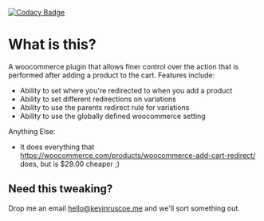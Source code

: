 [![Codacy Badge](https://api.codacy.com/project/badge/Grade/c81e22f0398345b085235ea1f365dc06)](https://www.codacy.com/app/kevdotbadger/woocommerce-after-add-to-cart?utm_source=github.com&amp;utm_medium=referral&amp;utm_content=kevinruscoe/woocommerce-after-add-to-cart&amp;utm_campaign=Badge_Grade)

# What is this?

A woocommerce plugin that allows finer control over the action that is performed after adding a product to the cart. Features include:

- Ability to set where you're redirected to when you add a product
- Ability to set different redirections on variations
- Ability to use the parents redirect rule for variations
- Ability to use the globally defined woocommerce setting

Anything Else:

- It does everything that https://woocommerce.com/products/woocommerce-add-cart-redirect/ does, but is $29.00 cheaper ;)

## Need this tweaking?

Drop me an email hello@kevinruscoe.me and we'll sort something out.
